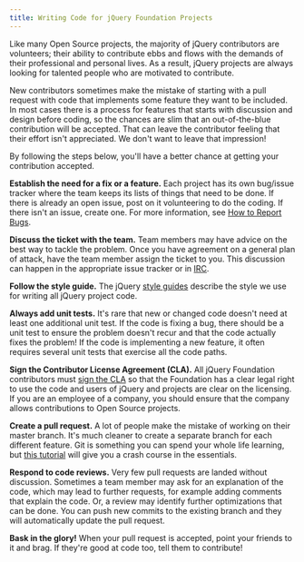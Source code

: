 ```yaml
---
title: Writing Code for jQuery Foundation Projects
---
```


Like many Open Source projects, the majority of jQuery contributors are volunteers; their ability to contribute ebbs and flows with the demands of their professional and personal lives. As a result, jQuery projects are always looking for talented people who are motivated to contribute.

New contributors sometimes make the mistake of starting with a pull request with code that implements some feature they want to be included. In most cases there is a process for features that starts with discussion and design before coding, so the chances are slim that an out-of-the-blue contribution will be accepted. That can leave the contributor feeling that their effort isn't appreciated. We don't want to leave that impression!

By following the steps below, you'll have a better chance at getting your contribution accepted.

**Establish the need for a fix or a feature.** Each project has its own bug/issue tracker where the team keeps its lists of things that need to be done. If there is already an open issue, post on it volunteering to do the coding. If there isn't an issue, create one. For more information, see [How to Report Bugs](http://contribute.jquery.org/bug-reports/).

**Discuss the ticket with the team.** Team members may have advice on the best way to tackle the problem. Once you have agreement on a general plan of attack, have the team member assign the ticket to you. This discussion can happen in the appropriate issue tracker or in [IRC](http://irc.jquery.org/).

**Follow the style guide.** The jQuery [style guides](/style-guide/) describe the style we use for writing all jQuery project code.

**Always add unit tests.** It's rare that new or changed code doesn't need at least one additional unit test. If the code is fixing a bug, there should be a unit test to ensure the problem doesn't recur and that the code actually fixes the problem! If the code is implementing a new feature, it often requires several unit tests that exercise all the code paths.

**Sign the Contributor License Agreement (CLA).** All jQuery Foundation contributors must [sign the CLA](/CLA/) so that the Foundation has a clear legal right to use the code and users of jQuery and projects are clear on the licensing. If you are an employee of a company, you should ensure that the company allows contributions to Open Source projects.

**Create a pull request.** A lot of people make the mistake of working on their master branch. It's much cleaner to create a separate branch for each different feature. Git is something you can spend your whole life learning, but [this tutorial](/commits-and-pull-requests/) will give you a crash course in the essentials.

**Respond to code reviews.** Very few pull requests are landed without discussion. Sometimes a team member may ask for an explanation of the code, which may lead to further requests, for example adding comments that explain the code. Or, a review may identify further optimizations that can be done. You can push new commits to the existing branch and they will automatically update the pull request.

**Bask in the glory!** When your pull request is accepted, point your friends to it and brag. If they're good at code too, tell them to contribute!
